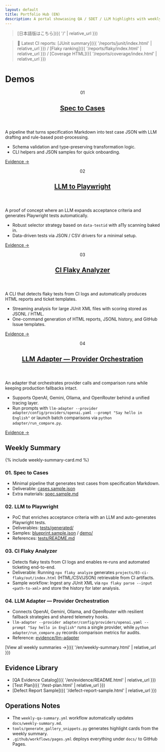 ```yaml
---
layout: default
title: Portfolio Hub (EN)
description: A portal showcasing QA / SDET / LLM highlights with weekly summaries in English
---
```


> [日本語版はこちら]({{ '/' | relative_url }})

> 🔎 Latest CI reports: [JUnit summary]({{ '/reports/junit/index.html' | relative_url }}) / [Flaky ranking]({{ '/reports/flaky/index.html' | relative_url }}) / [Coverage HTML]({{ '/reports/coverage/index.html' | relative_url }})

# Demos

<div class="demo-grid">
  <article class="demo-card">
    <header>
      <p class="demo-card__id">01</p>
      <h2><a href="{{ '/en/evidence/spec2cases.html' | relative_url }}">Spec to Cases</a></h2>
    </header>
    <p>A pipeline that turns specification Markdown into test case JSON with LLM drafting and rule-based post-processing.</p>
    <ul>
      <li>Schema validation and type-preserving transformation logic.</li>
      <li>CLI helpers and JSON samples for quick onboarding.</li>
    </ul>
    <p><a class="demo-card__link" href="{{ '/en/evidence/spec2cases.html' | relative_url }}">Evidence &rarr;</a></p>
  </article>

  <article class="demo-card">
    <header>
      <p class="demo-card__id">02</p>
      <h2><a href="{{ '/en/evidence/llm2pw.html' | relative_url }}">LLM to Playwright</a></h2>
    </header>
    <p>A proof of concept where an LLM expands acceptance criteria and generates Playwright tests automatically.</p>
    <ul>
      <li>Robust selector strategy based on <code>data-testid</code> with a11y scanning baked in.</li>
      <li>Data-driven tests via JSON / CSV drivers for a minimal setup.</li>
    </ul>
    <p><a class="demo-card__link" href="{{ '/en/evidence/llm2pw.html' | relative_url }}">Evidence &rarr;</a></p>
  </article>

  <article class="demo-card">
    <header>
      <p class="demo-card__id">03</p>
      <h2><a href="{{ '/en/evidence/flaky.html' | relative_url }}">CI Flaky Analyzer</a></h2>
    </header>
    <p>A CLI that detects flaky tests from CI logs and automatically produces HTML reports and ticket templates.</p>
    <ul>
      <li>Streaming analysis for large JUnit XML files with scoring stored as JSONL / HTML.</li>
      <li>One-command generation of HTML reports, JSONL history, and GitHub Issue templates.</li>
    </ul>
    <p><a class="demo-card__link" href="{{ '/en/evidence/flaky.html' | relative_url }}">Evidence &rarr;</a></p>
  </article>

  <article class="demo-card">
    <header>
      <p class="demo-card__id">04</p>
      <h2><a href="{{ '/en/evidence/llm-adapter.html' | relative_url }}">LLM Adapter — Provider Orchestration</a></h2>
    </header>
    <p>An adapter that orchestrates provider calls and comparison runs while keeping production fallbacks intact.</p>
    <ul>
      <li>Supports OpenAI, Gemini, Ollama, and OpenRouter behind a unified tracing layer.</li>
      <li>Run prompts with <code>llm-adapter --provider adapter/config/providers/openai.yaml --prompt "Say hello in English"</code> or launch batch comparisons via <code>python adapter/run_compare.py</code>.</li>
    </ul>
    <p><a class="demo-card__link" href="{{ '/en/evidence/llm-adapter.html' | relative_url }}">Evidence &rarr;</a></p>
  </article>
</div>

## Weekly Summary

{% include weekly-summary-card.md %}

### 01. Spec to Cases
- Minimal pipeline that generates test cases from specification Markdown.
- Deliverable: [cases.sample.json](https://github.com/Ryosuke4219/portfolio/blob/main/docs/examples/spec2cases/cases.sample.json)
- Extra materials: [spec.sample.md](https://github.com/Ryosuke4219/portfolio/blob/main/docs/examples/spec2cases/spec.sample.md)

### 02. LLM to Playwright
- PoC that enriches acceptance criteria with an LLM and auto-generates Playwright tests.
- Deliverables: [tests/generated/](https://github.com/Ryosuke4219/portfolio/tree/main/projects/02-blueprint-to-playwright/tests/generated)
- Samples: [blueprint.sample.json](https://github.com/Ryosuke4219/portfolio/blob/main/docs/examples/llm2pw/blueprint.sample.json) / [demo/](https://github.com/Ryosuke4219/portfolio/tree/main/docs/examples/llm2pw/demo)
- References: [tests/README.md](https://github.com/Ryosuke4219/portfolio/blob/main/projects/02-blueprint-to-playwright/tests/README.md)

### 03. CI Flaky Analyzer
- Detects flaky tests from CI logs and enables re-runs and automated ticketing end-to-end.
- Deliverable: Running `npx flaky analyze` generates `projects/03-ci-flaky/out/index.html` (HTML/CSV/JSON) retrievable from CI artifacts.
- Sample workflow: Ingest any JUnit XML via `npx flaky parse --input <path-to-xml>` and store the history for later analysis.

### 04. LLM Adapter — Provider Orchestration
- Connects OpenAI, Gemini, Ollama, and OpenRouter with resilient fallback strategies and shared telemetry hooks.
- `llm-adapter --provider adapter/config/providers/openai.yaml --prompt "Say hello in English"` runs a single provider, while `python adapter/run_compare.py` records comparison metrics for audits.
- Reference: [evidence/llm-adapter](https://ryosuke4219.github.io/portfolio/evidence/llm-adapter.html)

[View all weekly summaries &rarr;]({{ '/en/weekly-summary.html' | relative_url }})

## Evidence Library

- [QA Evidence Catalog]({{ '/en/evidence/README.html' | relative_url }})
- [Test Plan]({{ '/test-plan.html' | relative_url }})
- [Defect Report Sample]({{ '/defect-report-sample.html' | relative_url }})

## Operations Notes

- The `weekly-qa-summary.yml` workflow automatically updates `docs/weekly-summary.md`.
- `tools/generate_gallery_snippets.py` generates highlight cards from the weekly summary.
- `.github/workflows/pages.yml` deploys everything under `docs/` to GitHub Pages.
